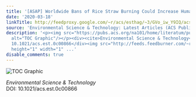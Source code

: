 ```yaml
---
title: '[ASAP] Worldwide Bans of Rice Straw Burning Could Increase Human Arsenic Exposure'
date: '2020-03-18'
linkTitle: http://feedproxy.google.com/~r/acs/esthag/~3/GVo_iw_Y9IQ/acs.est.0c00866
source: 'Environmental Science & Technology: Latest Articles (ACS Publications)'
description: '<p><img src="https://pubs.acs.org/na101/home/literatum/publisher/achs/journals/content/esthag/0/esthag.ahead-of-print/acs.est.0c00866/20200318/images/medium/es0c00866_0003.gif"
  alt="TOC Graphic"/></p><div><cite>Environmental Science & Technology</cite></div><div>DOI:
  10.1021/acs.est.0c00866</div><img src="http://feeds.feedburner.com/~r/acs/esthag/~4/GVo_iw_Y9IQ"
  height="1" width="1" ...'
disable_comments: true
---
```

<p><img src="https://pubs.acs.org/na101/home/literatum/publisher/achs/journals/content/esthag/0/esthag.ahead-of-print/acs.est.0c00866/20200318/images/medium/es0c00866_0003.gif" alt="TOC Graphic"/></p><div><cite>Environmental Science & Technology</cite></div><div>DOI: 10.1021/acs.est.0c00866</div><img src="http://feeds.feedburner.com/~r/acs/esthag/~4/GVo_iw_Y9IQ" height="1" width="1" ...